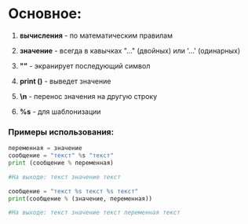 # Основное:

1. **вычисления** - по математическим правилам

2. **значение** - всегда в кавычках "..." (двойных) или '...' (одинарных) 

3. **"\"** - экранирует последующий символ

4. **print ()** - выведет значение

5. **\n** - перенос значения на другую строку

6. **%s** - для шаблонизации

### Примеры использования:

```python   
переменная = значение
сообщение = "текст" %s "текст"
print (сообщение % переменная)

#На выходе: текст значение текст
```
```python
сообщение = "текст %s текст %s текст"
print(сообщение % (значение, переменная))

#На выходе: текст значение текст переменная текст
```